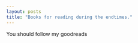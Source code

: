 ```yaml
---
layout: posts
title: "Books for reading during the endtimes."
---
```


You should follow my goodreads
